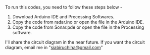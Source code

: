 To run this codes, you need to follow these steps below -
1. Download Arduino IDE and Precessing Softwares.
2. Copy the code from radar.ino or open the file in the Arduino IDE.
3. Copy the code from Sonar.pde or open the file in the Processing software.

I'll share the circuit diagram in the near future. If you want the circuit diagram, email me in "siabiruchiha@gmail.com"

